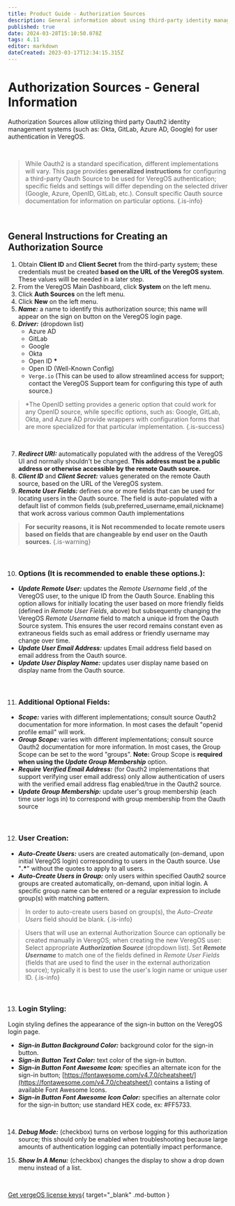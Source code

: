 ```yaml
---
title: Product Guide - Authorization Sources
description: General information about using third-party identity management systems for user authentication 
published: true
date: 2024-03-28T15:10:50.078Z
tags: 4.11
editor: markdown
dateCreated: 2023-03-17T12:34:15.315Z
---
```


# Authorization Sources - General Information

Authorization Sources allow utilizing third party Oauth2 identity management systems (such as: Okta, GitLab, Azure AD, Google) for user authentication in VeregOS.

<br>

> While Oauth2 is a standard specification, different implementations will vary. This page provides **generalized instructions** for configuring a third-party Oauth Source to be used for VeregOS authentication; specific fields and settings will differ depending on the selected driver (Google, Azure, OpenID, GitLab, etc.). Consult specific Oauth source documentation for information on particular options. {.is-info}

<br>

## General Instructions for Creating an Authorization Source

1.  Obtain **Client ID** and **Client Secret** from the third-party system; these credentials must be created **based on the URL of the VeregOS system**.  These values willl be needed in a later step.
2.  From the VeregOS Main Dashboard, click **System** on the left menu.
3.  Click **Auth Sources** on the left menu.
4.  Click **New** on the left menu.
5.  ***Name:*** a name to identify this authorization source; this name will appear on the sign on button on the VeregOS login page.
6.  ***Driver:*** (dropdown list)
    -   Azure AD
    -   GitLab
    -   Google
    -   Okta
    -   Open ID **\***
    -   Open ID (Well-Known Config)
    - 	<code>Verge.io</code> (This can be used to allow streamlined access for support; contact the VeregOS Support team for configuring this type of auth source.) 
    
> *The OpenID setting provides a generic option that could work for any OpenID source, while specific options, such as: Google, GitLab, Okta, and Azure AD provide wrappers with configuration forms that are more specialized for that particular implementation. {.is-success}

<br>

7.  ***Redirect URI:*** automatically populated with the address of the VeregOS UI and normally shouldn't be changed. **This address must be a public address or otherwise accessible by the remote Oauth source.** 
8.  ***Client ID*** and ***Client Secret:*** values generated on the remote Oauth source, based on the URL of the VeregOS system.
9.  ***Remote User Fields:*** defines one or more fields that can be used for locating users in the Oauth source. The field is auto-populated with a default list of common fields (sub,preferred\_username,email,nickname) that work across various common Oauth implementations 
> **For security reasons, it is Not recommended to locate remote users based on fields that are changeable by end user on the Oauth sources.** {.is-warning}

<br>

10. ### Options (It is recommended to enable these options.):

-   ***Update Remote User:*** updates the *Remote Username* field ,of the VeregOS user, to the unique ID from the Oauth Source. Enabling this option allows for initially locating the user based on more friendly fields (defined in *Remote User Fields*, above) but subsequently changing the VeregOS  *Remote Username* field to match a unique id from the Oauth Source system. This ensures the user record remains constant even as extraneous fields such as email address or friendly username may change over time.
-   ***Update User Email Address:*** updates Email address field based on email address from the Oauth source.
-   ***Update User Display Name:*** updates user display name based on display name from the Oauth source.

<br>

11. ### Additional Optional Fields:

-   ***Scope:*** varies with different implementations; consult source Oauth2 documentation for more information. In most cases the default "openid profile email" will work.
-   ***Group Scope:*** varies with different implementations; consult source Oauth2 documentation for more information. In most cases, the Group Scope can be set to the word "groups". **Note:** Group Scope is **required when using the *Update Group Membership*** option.
-   ***Require Verified Email Address:*** (for Oauth2 implementations that support verifying user email address) only allow authentication of users with the verified email address flag enabled/true in the Oauth2 source.
-   ***Update Group Membership:*** update user's group membership (each time user logs in) to correspond with group membership from the Oauth source


<br>

12. ### User Creation:

-   ***Auto-Create Users:*** users are created automatically (on-demand, upon initial VeregOS login) corresponding to users in the Oauth source. Use "**.\***" without the quotes to apply to all users.
-   ***Auto-Create Users in Group:*** only users within specified Oauth2 source groups are created automatically, on-demand, upon initial login. A specific group name can be entered or a regular expression to include group(s) with matching pattern.

> In order to auto-create users based on group(s), the *Auto-Create Users* field should be blank. {.is-info}

> Users that will use an external Authorization Source can optionally be created manually in VeregOS; when creating the new VeregOS user: 
Select appropriate ***Authorization Source*** (dropdown list).
Set ***Remote Username*** to match one of the fields defined in *Remote User Fields* (fields that are used to find the user in the external authorization source); typically it is best to use the user's login name or unique user ID. {.is-info}

<br>

13. ### Login Styling:

Login styling defines the appearance of the sign-in button on the VeregOS login page. 
-   ***Sign-in Button Background Color:*** background color for the sign-in button.
-   ***Sign-in Button Text Color:*** text color of the sign-in button.
-   ***Sign-in Button Font Awesome Icon:*** specifies an alternate icon for the sign-in button; [https://fontawesome.com/v4.7.0/cheatsheet/](https://fontawesome.com/v4.7.0/cheatsheet/) contains a listing of available Font Awesome Icons.
-   ***Sign-in Button Font Awesome Icon Color:*** specifies an alternate color for the sign-in button; use standard HEX code, ex: #FF5733.

<br>


14.  ***Debug Mode:*** (checkbox) turns on verbose logging for this authorization source; this should only be enabled when troubleshooting because large amounts of authentication logging can potentially impact performance.

15. ***Show In A Menu:*** (checkbox) changes the display to show a drop down menu instead of a list. 

<br>

[Get vergeOS license keys](https://www.verge.io/test-drive){ target="_blank" .md-button }
